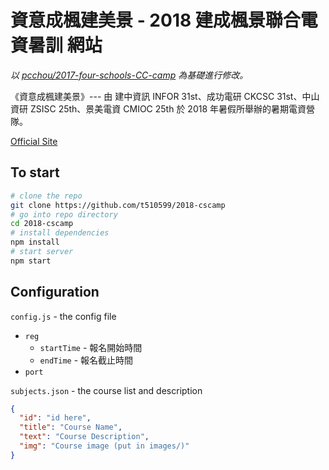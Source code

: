 # 資意成楓建美景 - 2018 建成楓景聯合電資暑訓 網站
*以 [pcchou/2017-four-schools-CC-camp](https://github.com/pcchou/2017-four-schools-CC-camp) 為基礎進行修改。*

《資意成楓建美景》--- 由 建中資訊 INFOR 31st、成功電研 CKCSC 31st、中山資研 ZSISC 25th、景美電資 CMIOC 25th 於 2018 年暑假所舉辦的暑期電資營隊。  

[Official Site](https://cscamp.codes/2018)

## To start
```bash
# clone the repo
git clone https://github.com/t510599/2018-cscamp
# go into repo directory
cd 2018-cscamp
# install dependencies
npm install
# start server
npm start
```
## Configuration
`config.js` - the config file
* `reg`
  * `startTime` - 報名開始時間
  * `endTime` - 報名截止時間
* `port`  

`subjects.json` - the course list and description
```json
{
  "id": "id here",
  "title": "Course Name",
  "text": "Course Description",
  "img": "Course image (put in images/)"
}
```
